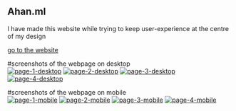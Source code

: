 ## Ahan.ml
I have made this website while trying to keep user-experience at the centre of my design

[go to the website](https://ahan.ml)

#screenshots of the webpage on desktop<br>
<a href="https://ibb.co/mJ2Fjcm"><img src="https://i.ibb.co/fMyGgxb/page-1-desktop.png" alt="page-1-desktop" border="0"></a>
<a href="https://ibb.co/Tk02Nwf"><img src="https://i.ibb.co/zr2xtmM/page-2-desktop.png" alt="page-2-desktop" border="0"></a>
<a href="https://ibb.co/PckbhhV"><img src="https://i.ibb.co/D9d6CCj/page-3-desktop.png" alt="page-3-desktop" border="0"></a>
<a href="https://ibb.co/sqktnBQ"><img src="https://i.ibb.co/Ttpr6CR/page-4-desktop.png" alt="page-4-desktop" border="0"></a>

#screenshots of the webpage on mobile<br>
<a href="https://ibb.co/DRSVhF7"><img src="https://i.ibb.co/ZMkL5rh/page-1-mobile.png" alt="page-1-mobile" border="0"></a>
<a href="https://ibb.co/yyjZ3HN"><img src="https://i.ibb.co/jMXQpn8/page-2-mobile.png" alt="page-2-mobile" border="0"></a>
<a href="https://ibb.co/2jKxnCF"><img src="https://i.ibb.co/brdTWC6/page-3-mobile.png" alt="page-3-mobile" border="0"></a>
<a href="https://ibb.co/mtGhNHC"><img src="https://i.ibb.co/nfbQPDs/page-4-mobile.png" alt="page-4-mobile" border="0"></a>
